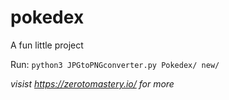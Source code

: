 # pokedex
A fun little project 

Run:
`python3 JPGtoPNGconverter.py Pokedex/ new/`

*visist https://zerotomastery.io/ for more*
